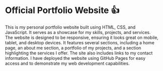 # Official Portfolio Website 👍
This is my personal portfolio website built using HTML, CSS, and JavaScript. It serves as a showcase for my skills, projects, and services. The website is designed to be responsive, ensuring it looks great on mobile, tablet, and desktop devices. It features several sections, including a home page, an about me section, a portfolio of my projects, and a section highlighting the services I offer. The site also includes links to my contact information. I have deployed the website using GitHub Pages for easy access and to demonstrate my web development capabilities.
